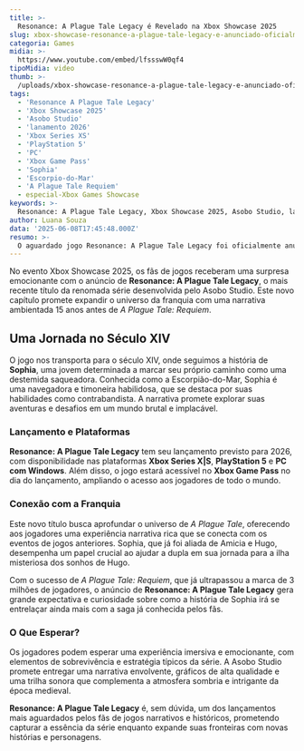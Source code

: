 ```yaml
---
title: >-
  Resonance: A Plague Tale Legacy é Revelado na Xbox Showcase 2025
slug: xbox-showcase-resonance-a-plague-tale-legacy-e-anunciado-oficialmente
categoria: Games
midia: >-
  https://www.youtube.com/embed/lfssswW0qf4
tipoMidia: video
thumb: >-
  /uploads/xbox-showcase-resonance-a-plague-tale-legacy-e-anunciado-oficialmente-preview.jpg
tags:
  - 'Resonance A Plague Tale Legacy'
  - 'Xbox Showcase 2025'
  - 'Asobo Studio'
  - 'lanamento 2026'
  - 'Xbox Series XS'
  - 'PlayStation 5'
  - 'PC'
  - 'Xbox Game Pass'
  - 'Sophia'
  - 'Escorpio-do-Mar'
  - 'A Plague Tale Requiem'
  - especial-Xbox Games Showcase
keywords: >-
  Resonance: A Plague Tale Legacy, Xbox Showcase 2025, Asobo Studio, lançamento 2026, Xbox Series X|S, PlayStation 5, PC, Xbox Game Pass, Sophia, Escorpião-do-Mar, A Plague Tale: Requiem
author: Luana Souza
data: '2025-06-08T17:45:48.000Z'
resumo: >-
  O aguardado jogo Resonance: A Plague Tale Legacy foi oficialmente anunciado durante a Xbox Showcase de 2025, prometendo uma experiência rica e envolvente para os fãs da franquia.
---
```


No evento Xbox Showcase 2025, os fãs de jogos receberam uma surpresa emocionante com o anúncio de **Resonance: A Plague Tale Legacy**, o mais recente título da renomada série desenvolvida pelo Asobo Studio. Este novo capítulo promete expandir o universo da franquia com uma narrativa ambientada 15 anos antes de _A Plague Tale: Requiem_.

## Uma Jornada no Século XIV

O jogo nos transporta para o século XIV, onde seguimos a história de **Sophia**, uma jovem determinada a marcar seu próprio caminho como uma destemida saqueadora. Conhecida como a Escorpião-do-Mar, Sophia é uma navegadora e timoneira habilidosa, que se destaca por suas habilidades como contrabandista. A narrativa promete explorar suas aventuras e desafios em um mundo brutal e implacável.

### Lançamento e Plataformas

**Resonance: A Plague Tale Legacy** tem seu lançamento previsto para 2026, com disponibilidade nas plataformas **Xbox Series X|S**, **PlayStation 5** e **PC com Windows**. Além disso, o jogo estará acessível no **Xbox Game Pass** no dia do lançamento, ampliando o acesso aos jogadores de todo o mundo.

### Conexão com a Franquia

Este novo título busca aprofundar o universo de _A Plague Tale_, oferecendo aos jogadores uma experiência narrativa rica que se conecta com os eventos de jogos anteriores. Sophia, que já foi aliada de Amicia e Hugo, desempenha um papel crucial ao ajudar a dupla em sua jornada para a ilha misteriosa dos sonhos de Hugo.

Com o sucesso de _A Plague Tale: Requiem_, que já ultrapassou a marca de 3 milhões de jogadores, o anúncio de **Resonance: A Plague Tale Legacy** gera grande expectativa e curiosidade sobre como a história de Sophia irá se entrelaçar ainda mais com a saga já conhecida pelos fãs.

### O Que Esperar?

Os jogadores podem esperar uma experiência imersiva e emocionante, com elementos de sobrevivência e estratégia típicos da série. A Asobo Studio promete entregar uma narrativa envolvente, gráficos de alta qualidade e uma trilha sonora que complementa a atmosfera sombria e intrigante da época medieval.

**Resonance: A Plague Tale Legacy** é, sem dúvida, um dos lançamentos mais aguardados pelos fãs de jogos narrativos e históricos, prometendo capturar a essência da série enquanto expande suas fronteiras com novas histórias e personagens.